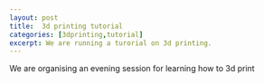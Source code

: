 ```yaml
---
layout: post
title:  3d printing tutorial
categories: [3dprinting,tutorial]
excerpt: We are running a turorial on 3d printing.
---
```


We are organising an evening session for learning how to 3d print
